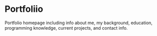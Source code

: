 # Portfoliio

Portfolio homepage including info about me, my background, education, programming knowledge, current projects, and contact info.
